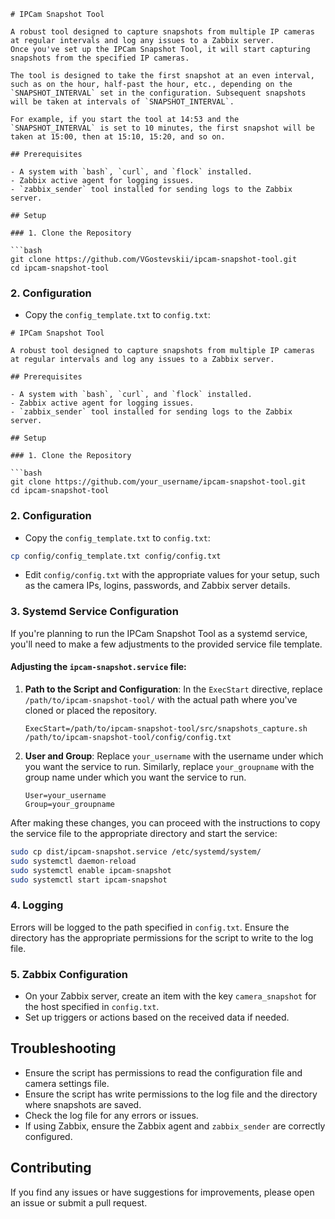 ```
# IPCam Snapshot Tool

A robust tool designed to capture snapshots from multiple IP cameras at regular intervals and log any issues to a Zabbix server.
Once you've set up the IPCam Snapshot Tool, it will start capturing snapshots from the specified IP cameras. 

The tool is designed to take the first snapshot at an even interval, such as on the hour, half-past the hour, etc., depending on the `SNAPSHOT_INTERVAL` set in the configuration. Subsequent snapshots will be taken at intervals of `SNAPSHOT_INTERVAL`.

For example, if you start the tool at 14:53 and the `SNAPSHOT_INTERVAL` is set to 10 minutes, the first snapshot will be taken at 15:00, then at 15:10, 15:20, and so on.

## Prerequisites

- A system with `bash`, `curl`, and `flock` installed.
- Zabbix active agent for logging issues.
- `zabbix_sender` tool installed for sending logs to the Zabbix server.

## Setup

### 1. Clone the Repository

```bash
git clone https://github.com/VGostevskii/ipcam-snapshot-tool.git
cd ipcam-snapshot-tool
```

### 2. Configuration

- Copy the `config_template.txt` to `config.txt`:

```
# IPCam Snapshot Tool

A robust tool designed to capture snapshots from multiple IP cameras at regular intervals and log any issues to a Zabbix server.

## Prerequisites

- A system with `bash`, `curl`, and `flock` installed.
- Zabbix active agent for logging issues.
- `zabbix_sender` tool installed for sending logs to the Zabbix server.

## Setup

### 1. Clone the Repository

```bash
git clone https://github.com/your_username/ipcam-snapshot-tool.git
cd ipcam-snapshot-tool
```

### 2. Configuration

- Copy the `config_template.txt` to `config.txt`:

```bash
cp config/config_template.txt config/config.txt
```

- Edit `config/config.txt` with the appropriate values for your setup, such as the camera IPs, logins, passwords, and Zabbix server details.

### 3. Systemd Service Configuration

If you're planning to run the IPCam Snapshot Tool as a systemd service, you'll need to make a few adjustments to the provided service file template.

#### Adjusting the `ipcam-snapshot.service` file:

1. **Path to the Script and Configuration**:
   In the `ExecStart` directive, replace `/path/to/ipcam-snapshot-tool/` with the actual path where you've cloned or placed the repository.

   ```
   ExecStart=/path/to/ipcam-snapshot-tool/src/snapshots_capture.sh /path/to/ipcam-snapshot-tool/config/config.txt
   ```

2. **User and Group**:
   Replace `your_username` with the username under which you want the service to run. Similarly, replace `your_groupname` with the group name under which you want the service to run.

   ```
   User=your_username
   Group=your_groupname
   ```

After making these changes, you can proceed with the instructions to copy the service file to the appropriate directory and start the service:

```bash
sudo cp dist/ipcam-snapshot.service /etc/systemd/system/
sudo systemctl daemon-reload
sudo systemctl enable ipcam-snapshot
sudo systemctl start ipcam-snapshot
```

### 4. Logging

Errors will be logged to the path specified in `config.txt`. Ensure the directory has the appropriate permissions for the script to write to the log file.

### 5. Zabbix Configuration

- On your Zabbix server, create an item with the key `camera_snapshot` for the host specified in `config.txt`.
- Set up triggers or actions based on the received data if needed.

## Troubleshooting

- Ensure the script has permissions to read the configuration file and camera settings file.
- Ensure the script has write permissions to the log file and the directory where snapshots are saved.
- Check the log file for any errors or issues.
- If using Zabbix, ensure the Zabbix agent and `zabbix_sender` are correctly configured.

## Contributing

If you find any issues or have suggestions for improvements, please open an issue or submit a pull request.
```
